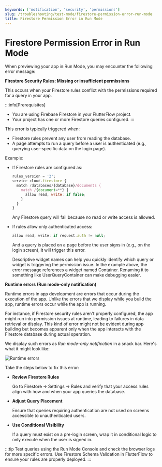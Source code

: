 ```yaml
---
keywords: ['notification', 'security', 'permissions']
slug: /troubleshooting/test-mode/firestore-permission-error-run-mode
title: Firestore Permission Error in Run Mode
---
```


# Firestore Permission Error in Run Mode

When previewing your app in Run Mode, you may encounter the following error message:

**Firestore Security Rules: Missing or insufficient permissions**

This occurs when your Firestore rules conflict with the permissions required for a query in your app.

:::info[Prerequisites]
- You are using Firebase Firestore in your FlutterFlow project.
- Your project has one or more Firestore queries configured.
:::


This error is typically triggered when:

  - Firestore rules prevent any user from reading the database.
  - A page attempts to run a query before a user is authenticated (e.g., querying user-specific data on the login page).

  Example:

  - If Firestore rules are configured as:

    ```js
    rules_version = '2';
    service cloud.firestore {
      match /databases/{database}/documents {
        match /{document=**} {
          allow read, write: if false;
        }
      }
    }
    ```

    Any Firestore query will fail because no read or write access is allowed.

  - If rules allow only authenticated access:

      ```js
      allow read, write: if request.auth != null;
      ```

    And a query is placed on a page before the user signs in (e.g., on the login screen), it will trigger this error.

    Descriptive widget names can help you quickly identify which query or widget is triggering the permission issue. In the example above, the error message references a widget named Container. Renaming it to something like UserQueryContainer can make debugging easier.

**Runtime errors (Run mode-only notification)**

  Runtime errors in app development are errors that occur during the execution of the app. Unlike the errors that we display while you build the app, runtime errors occur while the app is running.

  For instance, if Firestore security rules aren't properly configured, the app might run into permission issues at runtime, leading to failures in data retrieval or display. This kind of error might not be evident during app building but becomes apparent only when the app interacts with the Firestore database during actual operation.

  We display such errors as *Run mode-only notification* in a snack bar. Here's what it might look like:

  ![Runtime errors](../assets/runtime-errors.avif)

Take the steps below to fix this error:
  
  - **Review Firestore Rules**

    Go to Firestore → Settings → Rules and verify that your access rules align with how and when your app queries the database.

  - **Adjust Query Placement**

    Ensure that queries requiring authentication are not used on screens accessible to unauthenticated users.

  - **Use Conditional Visibility**

    If a query must exist on a pre-login screen, wrap it in conditional logic to only execute when the user is signed in.

:::tip
Test queries using the Run Mode Console and check the browser logs for more specific errors.
Use Firestore Schema Validation in FlutterFlow to ensure your rules are properly deployed.
:::